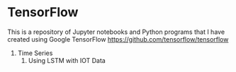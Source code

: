 # TensorFlow
This is a repository of Jupyter notebooks and Python programs that I have created using Google TensorFlow https://github.com/tensorflow/tensorflow

1. Time Series
    1. Using LSTM with IOT Data
